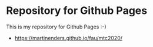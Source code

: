 # Repository for Github Pages

This is my repository for Github Pages :-)

* https://martinenders.github.io/fau/mtc2020/


